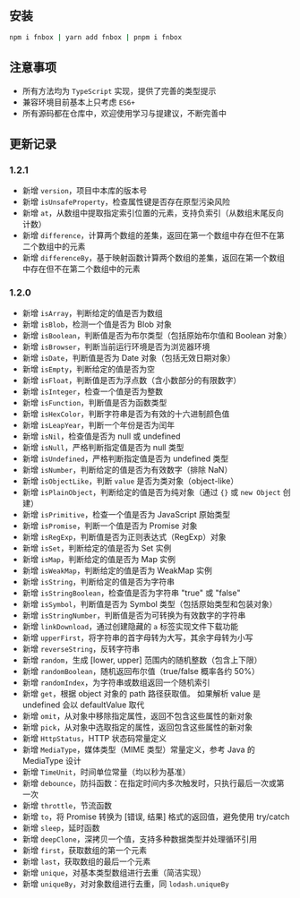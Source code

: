 ## 安装

```bash
npm i fnbox | yarn add fnbox | pnpm i fnbox
```

## 注意事项

- 所有方法均为 `TypeScript` 实现，提供了完善的类型提示
- 兼容环境目前基本上只考虑 `ES6+`
- 所有源码都在仓库中，欢迎使用学习与提建议，不断完善中

## 更新记录

### 1.2.1

- 新增 `version`，项目中本库的版本号
- 新增 `isUnsafeProperty`，检查属性键是否存在原型污染风险
- 新增 `at`，从数组中提取指定索引位置的元素，支持负索引（从数组末尾反向计数）
- 新增 `difference`，计算两个数组的差集，返回在第一个数组中存在但不在第二个数组中的元素
- 新增 `differenceBy`，基于映射函数计算两个数组的差集，返回在第一个数组中存在但不在第二个数组中的元素

### 1.2.0

- 新增 `isArray`，判断给定的值是否为数组
- 新增 `isBlob`，检测一个值是否为 Blob 对象
- 新增 `isBoolean`，判断值是否为布尔类型（包括原始布尔值和 Boolean 对象）
- 新增 `isBrowser`，判断当前运行环境是否为浏览器环境
- 新增 `isDate`，判断值是否为 Date 对象（包括无效日期对象）
- 新增 `isEmpty`，判断给定的值是否为空
- 新增 `isFloat`，判断值是否为浮点数（含小数部分的有限数字）
- 新增 `isInteger`，检查一个值是否为整数
- 新增 `isFunction`，判断值是否为函数类型
- 新增 `isHexColor`，判断字符串是否为有效的十六进制颜色值
- 新增 `isLeapYear`，判断一个年份是否为闰年
- 新增 `isNil`，检查值是否为 null 或 undefined
- 新增 `isNull`，严格判断指定值是否为 null 类型
- 新增 `isUndefined`，严格判断指定值是否为 undefined 类型
- 新增 `isNumber`，判断给定的值是否为有效数字（排除 NaN）
- 新增 `isObjectLike`，判断 `value` 是否为类对象（object-like）
- 新增 `isPlainObject`，判断给定的值是否为纯对象（通过 `{}` 或 `new Object` 创建）
- 新增 `isPrimitive`，检查一个值是否为 JavaScript 原始类型
- 新增 `isPromise`，判断一个值是否为 Promise 对象
- 新增 `isRegExp`，判断值是否为正则表达式（RegExp）对象
- 新增 `isSet`，判断给定的值是否为 Set 实例
- 新增 `isMap`，判断给定的值是否为 Map 实例
- 新增 `isWeakMap`，判断给定的值是否为 WeakMap 实例
- 新增 `isString`，判断给定的值是否为字符串
- 新增 `isStringBoolean`，检查值是否为字符串 "true" 或 "false"
- 新增 `isSymbol`，判断值是否为 Symbol 类型（包括原始类型和包装对象）
- 新增 `isStringNumber`，判断值是否为可转换为有效数字的字符串
- 新增 `linkDownload`，通过创建隐藏的 `a` 标签实现文件下载功能
- 新增 `upperFirst`，将字符串的首字母转为大写，其余字母转为小写
- 新增 `reverseString`，反转字符串
- 新增 `random`，生成 [lower, upper] 范围内的随机整数（包含上下限）
- 新增 `randomBoolean`，随机返回布尔值（true/false 概率各约 50%）
- 新增 `randomIndex`，为字符串或数组返回一个随机索引
- 新增 `get`，根据 object 对象的 path 路径获取值。 如果解析 value 是 undefined 会以 defaultValue 取代
- 新增 `omit`，从对象中移除指定属性，返回不包含这些属性的新对象
- 新增 `pick`，从对象中选取指定的属性，返回包含这些属性的新对象
- 新增 `HttpStatus`，HTTP 状态码常量定义
- 新增 `MediaType`，媒体类型（MIME 类型）常量定义，参考 Java 的 MediaType 设计
- 新增 `TimeUnit`，时间单位常量（均以秒为基准）
- 新增 `debounce`，防抖函数：在指定时间内多次触发时，只执行最后一次或第一次
- 新增 `throttle`，节流函数
- 新增 `to`，将 Promise 转换为 [错误, 结果] 格式的返回值，避免使用 try/catch
- 新增 `sleep`，延时函数
- 新增 `deepClone`，深拷贝一个值，支持多种数据类型并处理循环引用
- 新增 `first`，获取数组的第一个元素
- 新增 `last`，获取数组的最后一个元素
- 新增 `unique`，对基本类型数组进行去重（简洁实现）
- 新增 `uniqueBy`，对对象数组进行去重，同 `lodash.uniqueBy`
